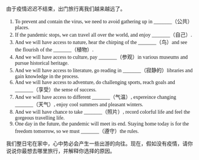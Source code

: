 <font face="Georgia">

由于疫情迟迟不结束，出门旅行离我们越来越远了。

1. To prevent and contain the virus, we need to avoid gathering up in _______（公共）places.
2. If the pandemic stops, we can travel all over the world, and enjoy _______（自己）.
3. And we will have access to nature, hear the chirping of the _______（鸟）and see the flourish of the _______（植物）.
4. And we will have access to culture, pay _______（参观）in various museums and pursue historical heritage.
5. And we will have access to literature, go reading in _______（寂静的）libraries and gain knowledge in the process.
6. And we will have access to adventure, do challenging sports, reach goals and _______（享受）the sense of success.
7. And we will have access to different _______（气温）, expereince changing _______（天气）, enjoy cool summers and pleasant winters.
8. And we will have chance to take _______（照片）, record colorful life and feel the gorgeous travelling life.
9. One day in the future, the pandemic will meet its end. Staying home today is for the freedom tomorrow, so we must _______（遵守）the rules.

我们整日宅在家中，心中势必会产生一些出游的向往。现在，假如没有疫情，请你说说你最想去哪里旅行，并解释你选择的原因。